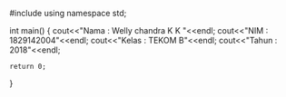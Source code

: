 #include <iostream>
using namespace std;

int main()
{
    cout<<"Nama  : Welly chandra K K "<<endl;
    cout<<"NIM   : 1829142004"<<endl;
    cout<<"Kelas : TEKOM B"<<endl;
    cout<<"Tahun : 2018"<<endl;

    return 0;
}
